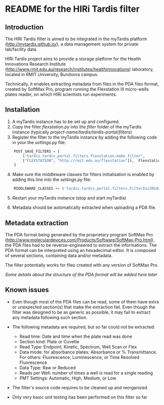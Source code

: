 README for the HIRi Tardis filter
=================================


Introduction
----------------

The HIRi Tardis filter is aimed to be integrated in the myTardis platform (http://mytardis.github.io/), a data management system for private lab/facility data.

HIRi Tardis project aims to provide a storage platform for the Health Innovations Research Institute (http://www.rmit.edu.au/research/institutes/healthinnovations) laboratory, located in RMIT University, Bundoora campus.

Technically, it enables extracting metadata from files in the PDA files format, created by SoftMax Pro, program running the Flexstation III micro-wells plates reader, on which HIRi scientists run experiments.

Installation
---------------

1. A myTardis instance has to be set up and configured.
2. Copy the filter *flexstation.py* into the *filter* folder of the myTardis instance (typically *project-name/tardis/tardis-portal/filters*)
3. Register the filter to the myTardis instance by adding the following code in your the *settings.py* file:
```python
	POST_SAVE_FILTERS = [
		("tardis.tardis_portal.filters.flexstation.make_filter",
		["FLEXSTATION", "http://rmit.edu.au/flexstation"]),  Flexstation III filter
	]
```

4. Make sure the middleware classes for filters initialisation is enabled by adding this line into the *settings.py* file:
```python
	MIDDLEWARE_CLASSES += ('tardis.tardis_portal.filters.FilterInitMiddleware',)
```

5. Restart your myTardis instance (stop and start myTardis)

6. Metadata should be automatically extracted when uploading a PDA file.

Metadata extraction
--------------------------

The PDA format being generated by the proprietary program SoftMax Pro (http://www.moleculardevices.com/Products/Software/SoftMax-Pro.html), the PDA files had to be reverse-engineered to extract the informations. The PDA format can be interpreted using an hexadecimal editor. It is composed of several sections, containing data and/or metadata.

The filter potentially works for files created with any version of SoftMax Pro.

*Some details about the structure of the PDA format will be added here later*

Known issues
-------------------

- Even though most of the PDA files can be read, some of them have extra or unexpected section(s) that make the extraction fail. Even though the filter was designed to be as generic as possible, it may fail to extract any metadata following such section.

- The following metadata are required, but so far could not be extracted:
	- Read time: Date and time when the plate read was done
	- Section kind: Plate or Cuvette
	- Read Type: Endpoint, Kinetic, Spectrum, Well Scan or Flex
	- Data mode: for absorbance plates: Absorbance or % Transmittance. For others: Fluorescence, Luminescence, or Time Resolved Fluorescence
	- Data Type: Raw or Reduced
	- Reads per Well: number of times a well is read for a single reading
	- PMT Settings: Automatic, High, Medium, or Low

- The filter's source code requires to be cleaned up and reorganized.

- Only very basic unit testing has been performed on this filter so far
